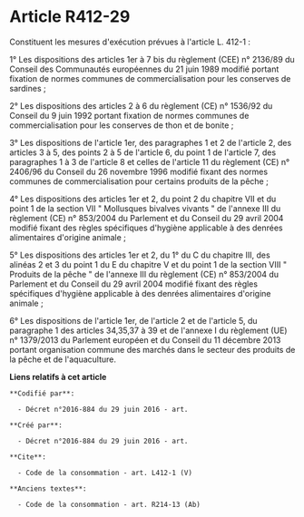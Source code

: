 # Article R412-29

Constituent les mesures d'exécution prévues à l'article L. 412-1 : 

1° Les dispositions des articles 1er à 7 bis du règlement (CEE) n° 2136/89 du Conseil des Communautés européennes du 21 juin
1989 modifié portant fixation de normes communes de commercialisation pour les conserves de sardines ; 

2° Les dispositions des articles 2 à 6 du règlement (CE) n° 1536/92 du Conseil du 9 juin 1992 portant fixation de normes
communes de commercialisation pour les conserves de thon et de bonite ; 

3° Les dispositions de l'article 1er, des paragraphes 1 et 2 de l'article 2, des articles 3 à 5, des points 2 à 5 de
l'article 6, du point 1 de l'article 7, des paragraphes 1 à 3 de l'article 8 et celles de l'article 11 du règlement (CE) n°
2406/96 du Conseil du 26 novembre 1996 modifié fixant des normes communes de commercialisation pour certains produits de la
pêche ; 

4° Les dispositions des articles 1er et 2, du point 2 du chapitre VII et du point 1 de la section VII " Mollusques bivalves
vivants " de l'annexe III du règlement (CE) n° 853/2004 du Parlement et du Conseil du 29 avril 2004 modifié fixant des règles
spécifiques d'hygiène applicable à des denrées alimentaires d'origine animale ; 

5° Les dispositions des articles 1er et 2, du 1° du C du chapitre III, des alinéas 2 et 3 du point 1 du E du chapitre V et du
point 1 de la section VIII " Produits de la pêche " de l'annexe III du règlement (CE) n° 853/2004 du Parlement et du Conseil
du 29 avril 2004 modifié fixant des règles spécifiques d'hygiène applicable à des denrées alimentaires d'origine animale ; 

6° Les dispositions de l'article 1er, de l'article 2 et de l'article 5, du paragraphe 1 des articles 34,35,37 à 39 et de
l'annexe I du règlement (UE) n° 1379/2013 du Parlement européen et du Conseil du 11 décembre 2013 portant organisation
commune des marchés dans le secteur des produits de la pêche et de l'aquaculture.

**Liens relatifs à cet article**

	**Codifié par**:

	  - Décret n°2016-884 du 29 juin 2016 - art.

	**Créé par**:

	  - Décret n°2016-884 du 29 juin 2016 - art.

	**Cite**:

	  - Code de la consommation - art. L412-1 (V)

	**Anciens textes**:

	  - Code de la consommation - art. R214-13 (Ab)

